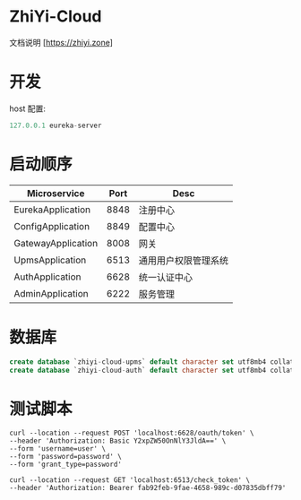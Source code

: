 # ZhiYi-Cloud

文档说明 [https://zhiyi.zone]

# 开发

host 配置:
```java
127.0.0.1 eureka-server
```

# 启动顺序
| Microservice  | Port | Desc |
| ----------- | ----------- | ----------- | 
| EurekaApplication   | 8848       | 注册中心
| ConfigApplication   | 8849       | 配置中心
| GatewayApplication  | 8008      | 网关 |
| UpmsApplication | 6513        | 通用用户权限管理系统
| AuthApplication   | 6628| 统一认证中心|
| AdminApplication   | 6222| 服务管理 |


# 数据库

```sql
create database `zhiyi-cloud-upms` default character set utf8mb4 collate utf8mb4_general_ci;
create database `zhiyi-cloud-auth` default character set utf8mb4 collate utf8mb4_general_ci;
```

# 测试脚本

```shell script
curl --location --request POST 'localhost:6628/oauth/token' \
--header 'Authorization: Basic Y2xpZW50OnNlY3JldA==' \
--form 'username=user' \
--form 'password=password' \
--form 'grant_type=password'
```

```shell script
curl --location --request GET 'localhost:6513/check_token' \
--header 'Authorization: Bearer fab92feb-9fae-4658-989c-d07835dbff79'
```


